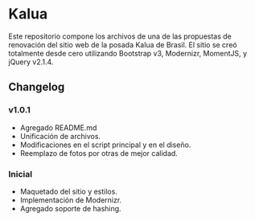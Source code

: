 # Kalua
Este repositorio compone los archivos de una de las propuestas de renovación del sitio web de la posada Kalua de Brasil. 
El sitio se creó totalmente desde cero utilizando Bootstrap v3, Modernizr, MomentJS, y jQuery v2.1.4. 

## Changelog 

### v1.0.1 
* Agregado README.md 
* Unificación de archivos. 
* Modificaciones en el script principal y en el diseño. 
* Reemplazo de fotos por otras de mejor calidad. 

### Inicial 
* Maquetado del sitio y estilos. 
* Implementación de Modernizr. 
* Agregado soporte de hashing. 